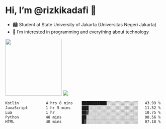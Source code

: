# Hi, I’m @rizkikadafi 👋
- 🏙 Student at State University of Jakarta (Universitas Negeri Jakarta)
- 👀 I’m interested in programming and everything about technology
<img height="180em" src="https://github-readme-stats.vercel.app/api?username=rizkikadafi&show_icons=true&hide_border=true&&count_private=true&include_all_commits=true" />
<img src="https://github-readme-stats.vercel.app/api/top-langs/?username=rizkikadafi&show_icons=true&hide_border=true&&count_private=true&include_all_commits=true" />

<!--START_SECTION:waka-->

```txt
Kotlin            4 hrs 8 mins    ███████████░░░░░░░░░░░░░░   43.99 %
JavaScript        1 hr 5 mins     ███░░░░░░░░░░░░░░░░░░░░░░   11.52 %
Lua               1 hr            ██▓░░░░░░░░░░░░░░░░░░░░░░   10.75 %
Python            48 mins         ██░░░░░░░░░░░░░░░░░░░░░░░   08.56 %
HTML              40 mins         █▓░░░░░░░░░░░░░░░░░░░░░░░   07.18 %
```

<!--END_SECTION:waka-->

<!---
rizkikadafi/rizkikadafi is a ✨ special ✨ repository because its `README.md` (this file) appears on your GitHub profile.
You can click the Preview link to take a look at your changes.
--->
